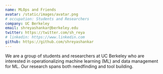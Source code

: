 ```yaml
---
name: MLOps and Friends
avatar: /static/images/avatar.png
# occupation: Students and Researchers
company: UC Berkeley
email: shreyashankar@berkeley.edu
twitter: https://twitter.com/sh_reya
# linkedin: https://www.linkedin.com
github: https://github.com/shreyashankar
---
```


We are a group of students and researchers at UC Berkeley who are interested in operationalizing machine learning (ML) and data management for ML. Our research spans both needfinding and tool building.
